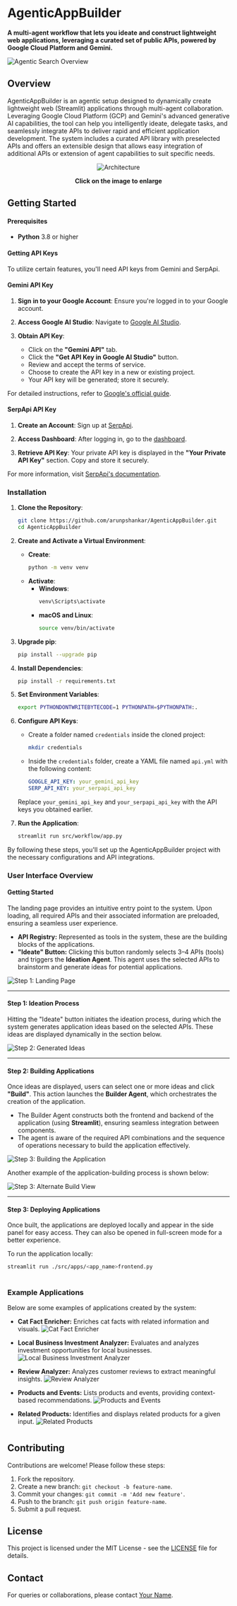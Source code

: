 # AgenticAppBuilder

**A multi-agent workflow that lets you ideate and construct lightweight web applications, leveraging a curated set of public APIs, powered by Google Cloud Platform and Gemini.**

![Agentic Search Overview](./img/agentic-app-builder.png)

## Overview

AgenticAppBuilder is an agentic setup designed to dynamically create lightweight web (Streamlit) applications through multi-agent collaboration. Leveraging Google Cloud Platform (GCP) and Gemini's advanced generative AI capabilities, the tool can help you intelligently ideate, delegate tasks, and seamlessly integrate APIs to deliver rapid and efficient application development. The system includes a curated API library with preselected APIs and offers an extensible design that allows easy integration of additional APIs or extension of agent capabilities to suit specific needs.

<div align="center">
  <img src="./img/arch.png" alt="Architecture" style="max-width: 100%;"/>
  <p><strong>Click on the image to enlarge</strong></p>
</div>

## Getting Started

#### Prerequisites

- **Python** 3.8 or higher

#### Getting API Keys

To utilize certain features, you'll need API keys from Gemini and SerpApi.

#### Gemini API Key

1. **Sign in to your Google Account**: Ensure you're logged in to your Google account.

2. **Access Google AI Studio**: Navigate to [Google AI Studio](https://ai.google.dev/aistudio).

3. **Obtain API Key**:
   - Click on the **"Gemini API"** tab.
   - Click the **"Get API Key in Google AI Studio"** button.
   - Review and accept the terms of service.
   - Choose to create the API key in a new or existing project.
   - Your API key will be generated; store it securely.

For detailed instructions, refer to [Google's official guide](https://ai.google.dev/gemini-api/docs/api-key).

#### SerpApi API Key

1. **Create an Account**: Sign up at [SerpApi](https://serpapi.com/users/sign_up).

2. **Access Dashboard**: After logging in, go to the [dashboard](https://serpapi.com/dashboard).

3. **Retrieve API Key**: Your private API key is displayed in the **"Your Private API Key"** section. Copy and store it securely.

For more information, visit [SerpApi's documentation](https://serpapi.com/search-api).

### Installation

1. **Clone the Repository**:
   ```bash
   git clone https://github.com/arunpshankar/AgenticAppBuilder.git
   cd AgenticAppBuilder
   ```

2. **Create and Activate a Virtual Environment**:
   - **Create**:
     ```bash
     python -m venv venv
     ```
   - **Activate**:
     - **Windows**:
       ```bash
       venv\Scripts\activate
       ```
     - **macOS and Linux**:
       ```bash
       source venv/bin/activate
       ```

3. **Upgrade pip**:
   ```bash
   pip install --upgrade pip
   ```

4. **Install Dependencies**:
   ```bash
   pip install -r requirements.txt
   ```

5. **Set Environment Variables**:
   ```bash
   export PYTHONDONTWRITEBYTECODE=1 PYTHONPATH=$PYTHONPATH:.
   ```

6. **Configure API Keys**:
   - Create a folder named `credentials` inside the cloned project:
     ```bash
     mkdir credentials
     ```
   - Inside the `credentials` folder, create a YAML file named `api.yml` with the following content:
     ```yaml
     GOOGLE_API_KEY: your_gemini_api_key
     SERP_API_KEY: your_serpapi_api_key
     ```
   Replace `your_gemini_api_key` and `your_serpapi_api_key` with the API keys you obtained earlier.

7. **Run the Application**:
   ```bash
   streamlit run src/workflow/app.py
   ```

By following these steps, you'll set up the AgenticAppBuilder project with the necessary configurations and API integrations. 


### User Interface Overview

#### Getting Started

The landing page provides an intuitive entry point to the system. Upon loading, all required APIs and their associated information are preloaded, ensuring a seamless user experience. 

- **API Registry:** Represented as tools in the system, these are the building blocks of the applications.
- **"Ideate" Button:** Clicking this button randomly selects 3–4 APIs (tools) and triggers the **Ideation Agent**. This agent uses the selected APIs to brainstorm and generate ideas for potential applications.

![Step 1: Landing Page](./img/landing.png)

---

#### Step 1: Ideation Process

Hitting the "Ideate" button initiates the ideation process, during which the system generates application ideas based on the selected APIs. These ideas are displayed dynamically in the section below.

![Step 2: Generated Ideas](./img/random-ideas.png)

---

#### Step 2: Building Applications

Once ideas are displayed, users can select one or more ideas and click **"Build"**. This action launches the **Builder Agent**, which orchestrates the creation of the application. 

- The Builder Agent constructs both the frontend and backend of the application (using **Streamlit**), ensuring seamless integration between components.
- The agent is aware of the required API combinations and the sequence of operations necessary to build the application effectively.

![Step 3: Building the Application](./img/build.png)

Another example of the application-building process is shown below:

![Step 3: Alternate Build View](./img/app-loading-side.png)

---

#### Step 3: Deploying Applications

Once built, the applications are deployed locally and appear in the side panel for easy access. They can also be opened in full-screen mode for a better experience.

To run the application locally:
```bash
streamlit run ./src/apps/<app_name>frontend.py
```

#

### Example Applications

Below are some examples of applications created by the system:

- **Cat Fact Enricher:** Enriches cat facts with related information and visuals.
  ![Cat Fact Enricher](./img/cat-fact.png)

- **Local Business Investment Analyzer:** Evaluates and analyzes investment opportunities for local businesses.
  ![Local Business Investment Analyzer](./img/local-business.png)

- **Review Analyzer:** Analyzes customer reviews to extract meaningful insights.
  ![Review Analyzer](./img/review-analyzer.png)

- **Products and Events:** Lists products and events, providing context-based recommendations.
  ![Products and Events](./img/products-events.png)

- **Related Products:** Identifies and displays related products for a given input.
  ![Related Products](./img/related-products.png)

#

## Contributing

Contributions are welcome! Please follow these steps:

1. Fork the repository.
2. Create a new branch: `git checkout -b feature-name`.
3. Commit your changes: `git commit -m 'Add new feature'`.
4. Push to the branch: `git push origin feature-name`.
5. Submit a pull request.

## License

This project is licensed under the MIT License - see the [LICENSE](LICENSE) file for details.

## Contact

For queries or collaborations, please contact [Your Name](mailto:arunpshankar@google.com).






